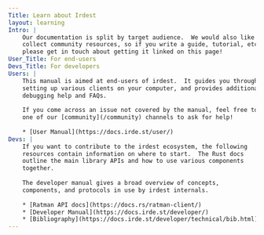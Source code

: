 ```yaml
---
Title: Learn about Irdest
layout: learning
Intro: |
    Our documentation is split by target audience.  We would also like to
    collect community resources, so if you write a guide, tutorial, etc
    please get in touch about getting it linked on this page!
User_Title: For end-users
Devs_Title: For developers
Users: |
    This manual is aimed at end-users of irdest.  It guides you through
    setting up various clients on your computer, and provides additional
    debugging help and FAQs.
    
    If you come across an issue not covered by the manual, feel free to join
    one of our [community](/community) channels to ask for help!
    
    * [User Manual](https://docs.irde.st/user/)
Devs: |
    If you want to contribute to the irdest ecosystem, the following
    resources contain information on where to start.  The Rust docs
    outline the main library APIs and how to use various components
    together.
    
    The developer manual gives a broad overview of concepts, 
    components, and protocols in use by irdest internals.
    
    * [Ratman API docs](https://docs.rs/ratman-client/)
    * [Developer Manual](https://docs.irde.st/developer/)
    * [Bibliography](https://docs.irde.st/developer/technical/bib.html)
---
```

